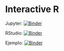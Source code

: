 # Interactive R

Jupyter: [![Binder](https://mybinder.org/badge.svg)](https://mybinder.org/v2/gh/odarbelaeze/interactive-r/master)

RStudio: [![Binder](https://mybinder.org/badge.svg)](https://mybinder.org/v2/gh/odarbelaeze/interactive-r/master?urlpath=rstudio)

Ejemplo: [![Binder](https://mybinder.org/badge.svg)](https://mybinder.org/v2/gh/odarbelaeze/interactive-r/master?filepath=example.ipynb)

